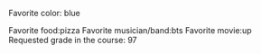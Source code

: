 Favorite color: blue
 
Favorite food:pizza 
Favorite musician/band:bts 
Favorite movie:up 
Requested grade in the course: 97


